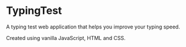 # TypingTest
A typing test web application that helps you improve your typing speed.

Created using vanilla JavaScript, HTML and CSS.

